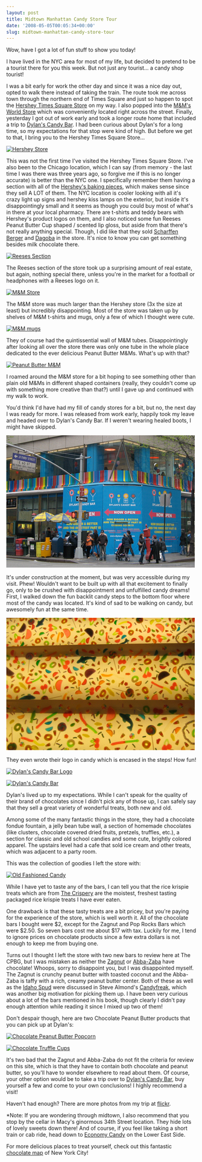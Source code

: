 ```yaml
---
layout: post
title: Midtown Manhattan Candy Store Tour
date: '2008-05-05T00:05:34+00:00'
slug: midtown-manhattan-candy-store-tour
---
```

Wow, have I got a lot of fun stuff to show you today!

I have lived in the NYC area for most of my life, but decided to pretend to be a tourist there for you this week. But not just any tourist... a candy shop tourist!

I was a bit early for work the other day and since it was a nice day out, opted to walk there instead of taking the train. The route took me across town through the northern end of Times Square and just so happen to spot the <a href="http://www.hersheys.com/discover/timessquare.asp">Hershey Times Square Store</a> on my way. I also popped into the <a href="http://www.mymms.com/service/locations.asp">M&M's World Store</a> which was conveniently located right across the street. Finally, yesterday I got out of work early and took a longer route home that included a trip to <a href="http://www.dylanscandybar.com/">Dylan's Candy Bar</a>. I had been curious about Dylan's for a long time, so my expectations for that stop were kind of high. But before we get to that, I bring you to the Hershey Times Square Store...

<a href="http://flickr.com/photos/kstar810/2459774803/"><img src="http://farm3.static.flickr.com/2033/2459774803_ebe1629a1d.jpg?v=0" alt="Hershey Store" /></a>

<!--more-->

This was not the first time I've visited the Hershey Times Square Store. I've also been to the Chicago location, which I can say (from memory - the last time I was there was three years ago, so forgive me if this is no longer accurate) is better than the NYC one. I specifically remember them having a section with all of the <a href="http://www.hersheys.com/recipes/products/info/baking-pieces.asp">Hershey's baking pieces</a>, which makes sense since they sell A LOT of them. The NYC location is cooler looking with all it's crazy light up signs and hershey kiss lamps on the exterior, but inside it's disappointingly small and it seems as though you could buy most of what's in there at your local pharmacy. There are t-shirts and teddy bears with Hershey's product logos on them, and I also noticed some fun Reeses Peanut Butter Cup shaped / scented lip gloss, but aside from that there's not really anything special. Though, I did like that they sold <a href="http://www.scharffenberger.com/">Scharffen Berger</a> and <a href="http://www.dagobachocolate.com/">Dagoba</a> in the store. It's nice to know you can get something besides milk chocolate there.

<a href="http://flickr.com/photos/kstar810/2460609882/"><img src="http://farm4.static.flickr.com/3020/2460609882_e2b9ae079e.jpg?v=0" alt="Reeses Section" /></a>

The Reeses section of the store took up a surprising amount of real estate, but again, nothing special there, unless you're in the market for a football or headphones with a Reeses logo on it.

<a href="http://flickr.com/photos/kstar810/2459776121/"><img src="http://farm4.static.flickr.com/3091/2459776121_e6015bc8fd.jpg?v=0" alt="M&M Store" /></a>

The M&M store was much larger than the Hershey store (3x the size at least) but incredibly disappointing. Most of the store was taken up by shelves of M&M t-shirts and mugs, only a few of which I thought were cute.

<a href="http://flickr.com/photos/kstar810/2460611256/"><img src="http://farm3.static.flickr.com/2096/2460611256_c1dffa1dce.jpg?v=0" alt="M&M mugs" /></a>

They of course had the quintissential wall of M&M tubes. Disappointingly after looking all over the store there was only one tube in the whole place dedicated to the ever delicious Peanut Butter M&Ms. What's up with that?

<a href="http://flickr.com/photos/kstar810/2459775569/"><img src="http://farm3.static.flickr.com/2194/2459775569_5877c474c9.jpg?v=0" alt="Peanut Butter M&M" /></a>

I roamed around the M&M store for a bit hoping to see something other than plain old M&Ms in different shaped containers (really, they couldn't come up with something more creative than that?) until I gave up and continued with my walk to work. 

You'd think I'd have had my fill of candy stores for a bit, but no, the next day I was ready for more. I was released from work early, happily took my leave and headed over to Dylan's Candy Bar. If I weren't wearing healed boots, I might have skipped.

<a href="http://flickr.com/photos/kstar810/2460613142/"><img src='images/uploads/2008/05/dylan.jpg' alt='Dylan’s Candy Bar' /></a>

It's under construction at the moment, but was very accessible during my visit. Phew! Wouldn't want to be built up with all that excitement to finally go, only to be crushed with disappointment and unfulfilled candy dreams! First, I walked down the fun backlit candy steps to the bottom floor where most of the candy was located. It's kind of sad to be walking on candy, but awesomely fun at the same time.

<a href="http://flickr.com/photos/kstar810/2460613834/in/set-72157604854131329/"><img src='images/uploads/2008/05/dylan_steps.jpg' alt='Candy Steps' /></a>

They even wrote their logo in candy which is encased in the steps! How fun!

<a href="http://flickr.com/photos/kstar810/2460617252/"><img src="http://farm4.static.flickr.com/3275/2460617252_66de04ff07.jpg?v=0" alt="Dylan's Candy Bar Logo" /></a>

<a href="http://flickr.com/photos/kstar810/2459778625/"><img src="http://farm4.static.flickr.com/3082/2459778625_b1343c6dec.jpg?v=0" alt="Dylan's Candy Bar" /></a>

Dylan's lived up to my expectations. While I can't speak for the quality of their brand of chocolates since I didn't pick any of those up, I can safely say that they sell a great variety of wonderful treats, both new and old.

Among some of the many fantastic things in the store, they had a chocolate fondue fountain, a jelly bean tube wall, a section of homemade chocolates (like clusters, chocolate covered dried fruits, pretzels, truffles, etc.), a section for classic and old school candies and some cute, brightly colored apparel. The upstairs level had a cafe that sold ice cream and other treats, which was adjacent to a party room.

This was the collection of goodies I left the store with:

<a href="http://flickr.com/photos/kstar810/2460632182/"><img src="http://farm4.static.flickr.com/3266/2460632182_9c6f103711.jpg?v=0" alt="Old Fashioned Candy" /></a>

While I have yet to taste any of the bars, I can tell you that the rice krispie treats which are from <a href="http://www.thecrispery.com/">The Crispery</a> are the moistest, freshest tasting packaged rice krispie treats I have ever eaten. 

One drawback is that these tasty treats are a bit pricey, but you're paying for the experience of the store, which is well worth it. All of the chocolate bars I bought were $2, except for the Zagnut and Pop Rocks Bars which were $2.50. So seven bars cost me about $17 with tax. Luckily for me, I tend to ignore prices on chocolate products since a few extra dollars is not enough to keep me from buying one. 

Turns out I thought I left the store with two new bars to review here at The CPBG, but I was mistaken as neither the <a href="http://www.hersheys.com/products/details/zagnut.asp">Zagnut</a> or <a href="http://www.annabelle-candy.com/abba-zabba/">Abba-Zaba</a> have chocolate! Whoops, sorry to disappoint you, but I was disappointed myself. The Zagnut is crunchy peanut butter with toasted coconut and the Abba-Zaba is taffy with a rich, creamy peanut butter center. Both of these as well as the <a href="http://www.idahospud.com/">Idaho Spud</a> were discussed in Steve Almond's <a href="http://www.cpbgallery.com/2008/04/01/candyfreak-by-steve-almond/">Candyfreak</a>, which was another big motivation for picking them up. I have been very curious about a lot of the bars mentioned in his book, though clearly I didn't pay enough attention while reading it since I mixed up two of them!

Don't despair though, here are two Chocolate Peanut Butter products that you can pick up at Dylan's:

<a href="http://flickr.com/photos/kstar810/2460615060/"><img src="http://farm4.static.flickr.com/3286/2460615060_78a05f17a5.jpg?v=0" alt="Chocolate Peanut Butter Popcorn" /></a>

<a href="http://flickr.com/photos/kstar810/2459779119/in/photostream/"><img src="http://farm3.static.flickr.com/2292/2459779119_844c22d12a.jpg?v=0" alt="Chocolate Truffle Cups" /></a>

It's two bad that the Zagnut and Abba-Zaba do not fit the criteria for review on this site, which is that they have to contain both chocolate and peanut butter, so you'll have to wonder elsewhere to read about them. Of course, your other option would be to take a trip over to <a href="http://www.dylanscandybar.com/">Dylan's Candy Bar</a>, buy yourself a few and come to your own conclusions! I highly recommend a visit!

Haven't had enough? There are more photos from my trip at <a href="http://flickr.com/photos/kstar810/sets/72157604854131329/">flickr</a>.

*Note: If you are wondering through midtown, I also recommend that you stop by the cellar in Macy's ginormous 34th Street location. They hide lots of lovely sweets down there! And of course, if you feel like taking a short train or cab ride, head down to <a href="http://www.cpbgallery.com/2008/04/28/economy-candy-paradise/">Economy Candy</a> on the Lower East Side.

For more delicious places to treat yourself, check out this fantastic <a href="http://www.tenementcity.com/map_chocolate_ny.html">chocolate map</a> of New York City!
